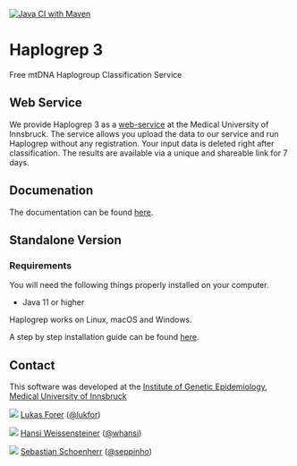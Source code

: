 [![Java CI with Maven](https://github.com/genepi/haplogrep3/actions/workflows/maven.yml/badge.svg)](https://github.com/genepi/haplogrep3/actions/workflows/maven.yml)

# Haplogrep 3

Free mtDNA Haplogroup Classification Service

## Web Service

We provide Haplogrep 3 as a [web-service](https://haplogrep.i-med.ac.at/haplogrep3) at the Medical University of Innsbruck. The service allows you upload the data to our service and run Haplogrep without any registration. Your input data is deleted right after classification. The results are available via a unique and shareable link for 7 days.

## Documenation
The documentation can be found [here](https://haplogrep.readthedocs.io/).

## Standalone Version

### Requirements

You will need the following things properly installed on your computer.

* Java 11 or higher

Haplogrep works on Linux, macOS and Windows.

A step by step installation guide can be found [here](https://haplogrep.readthedocs.io/en/latest/installation/).


## Contact

This software was developed at the [Institute of Genetic Epidemiology](https://genepi.i-med.ac.at/), [Medical University of Innsbruck](https://i-med.ac.at/)

![](https://avatars2.githubusercontent.com/u/210220?s=30) [Lukas Forer](mailto:lukas.forer@i-med.ac.at) ([@lukfor](https://twitter.com/lukfor))

![](https://avatars2.githubusercontent.com/u/1931865?s=30) [Hansi Weissensteiner](mailto:hansi.weissensteiner@i-med.ac.at) ([@whansi](https://twitter.com/whansi))

![](https://avatars2.githubusercontent.com/u/1942824?s=30) [Sebastian Schoenherr](mailto:sebastian.schoenherr@i-med.ac.at) ([@seppinho](https://twitter.com/seppinho))
